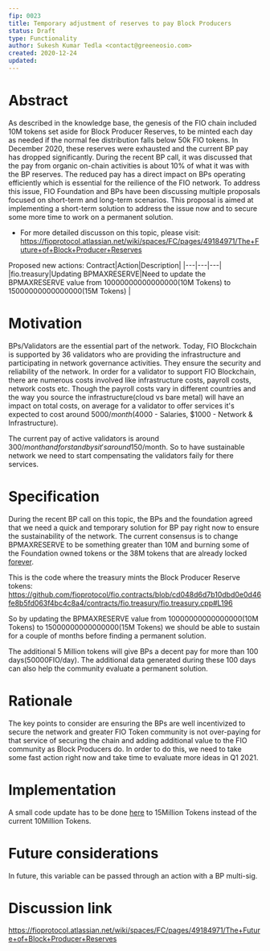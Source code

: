 ```yaml
---
fip: 0023
title: Temporary adjustment of reserves to pay Block Producers
status: Draft
type: Functionality
author: Sukesh Kumar Tedla <contact@greeneosio.com>
created: 2020-12-24
updated: 
---
```


# Abstract
As described in the knowledge base, the genesis of the FIO chain included 10M tokens set aside for Block Producer Reserves, to be minted each day as needed if the normal fee distribution falls below 50k FIO tokens. In December 2020, these reserves were exhausted and the current BP pay has dropped significantly. During the recent BP call, it was discussed that the pay from organic on-chain activities is about 10% of what it was with the BP reserves. The reduced pay has a direct impact on BPs operating efficiently which is essential for the reilience of the FIO network. To address this issue, FIO Foundation and BPs have been discussing multiple proposals focused on short-term and long-term scenarios.
This proposal is aimed at implementing a short-term solution to address the issue now and to secure some more time to work on a permanent solution.

* For more detailed discusson on this topic, please visit: https://fioprotocol.atlassian.net/wiki/spaces/FC/pages/49184971/The+Future+of+Block+Producer+Reserves 

Proposed new actions:
Contract|Action|Description|
|---|---|---|
|fio.treasury|Updating BPMAXRESERVE|Need to update the BPMAXRESERVE value from 10000000000000000(10M Tokens) to 15000000000000000(15M Tokens) |

# Motivation
BPs/Validators are the essential part of the network. Today, FIO Blockchain is supported by 36 validators who are providing the infrastructure and participating in network governance activities. They ensure the security and reliability of the network. In order for a validator to support FIO Blockchain, there are numerous costs involved like infrastructure costs, payroll costs, network costs etc. Though the payroll costs vary in different countries and the way you source the infrastructure(cloud vs bare metal) will have an impact on total costs, on average for a validator to offer services it's expected to cost around 5000$/month($4000 - Salaries, $1000 - Network & Infrastructure).

The current pay of active validators is around $300/month and for standbys it's around 150$/month. So to have sustainable network we need to start compensating the validators faily for there services.

# Specification
During the recent BP call on this topic, the BPs and the foundation agreed that we need a quick and temporary solution for BP pay right now to ensure the sustainability of the network. The current consensus is to change BPMAXRESERVE to be something greater than 10M and burning some of the Foundation owned tokens or the 38M tokens that are already locked [forever](https://fioprotocol.atlassian.net/wiki/spaces/SUP/pages/10616911/Mainnet+locks).

This is the code where the treasury mints the Block Producer Reserve tokens: https://github.com/fioprotocol/fio.contracts/blob/cd048d6d7b10dbd0e0d46fe8b5fd063f4bc4c8a4/contracts/fio.treasury/fio.treasury.cpp#L196

So by updating the BPMAXRESERVE value from 10000000000000000(10M Tokens) to 15000000000000000(15M Tokens) we should be able to sustain for a couple of months before finding a permanent solution. 

The additional 5 Million tokens will give BPs a decent pay for more than 100 days(50000FIO/day). The additional data generated during these 100 days can also help the community evaluate a permanent solution.

# Rationale
The key points to consider are ensuring the BPs are well incentivized to secure the network and greater FIO Token community is not over-paying for that service of securing the chain and adding additional value to the FIO community as Block Producers do. In order to do this, we need to take some fast action right now and take time to evaluate more ideas in Q1 2021.

# Implementation
A small code update has to be done [here](https://github.com/fioprotocol/fio.contracts/blob/cd048d6d7b10dbd0e0d46fe8b5fd063f4bc4c8a4/contracts/fio.treasury/fio.treasury.cpp#L13) to 15Million Tokens instead of the current 10Million Tokens. 

# Future considerations
In future, this variable can be passed through an action with a BP multi-sig.

# Discussion link
https://fioprotocol.atlassian.net/wiki/spaces/FC/pages/49184971/The+Future+of+Block+Producer+Reserves

